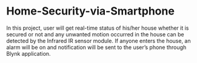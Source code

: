 # Home-Security-via-Smartphone
In this project, user will get real-time status of his/her house whether it is secured or not and any unwanted motion occurred in the house can be detected by the Infrared IR sensor module. If anyone enters the house, an alarm will be on and notification will be sent to the user’s phone through Blynk application.
